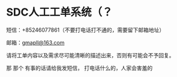 # SDC人工工单系统（？

短信：+85246077861（不要打电话打不通的，需要留下邮箱地址）

邮箱：gmapll@163.com

请将工单内容以及需求尽可能清晰的描述出来，否则有可能会不予回复。

那 那个 有事的话请给我发短信， 打电话什么的，人家会害羞的
